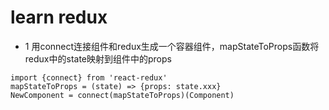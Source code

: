 # learn redux

- 1 用connect连接组件和redux生成一个容器组件，mapStateToProps函数将redux中的state映射到组件中的props
```
import {connect} from 'react-redux'
mapStateToProps = (state) => {props: state.xxx}
NewComponent = connect(mapStateToProps)(Component)

```